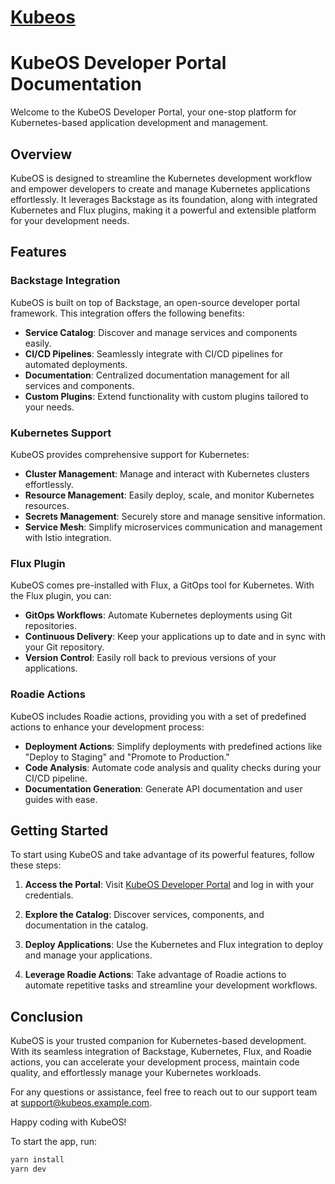 # [Kubeos](https://backstage.io)

# KubeOS Developer Portal Documentation

Welcome to the KubeOS Developer Portal, your one-stop platform for Kubernetes-based application development and management.

## Overview

KubeOS is designed to streamline the Kubernetes development workflow and empower developers to create and manage Kubernetes applications effortlessly. It leverages Backstage as its foundation, along with integrated Kubernetes and Flux plugins, making it a powerful and extensible platform for your development needs.

## Features

### Backstage Integration

KubeOS is built on top of Backstage, an open-source developer portal framework. This integration offers the following benefits:

- **Service Catalog**: Discover and manage services and components easily.
- **CI/CD Pipelines**: Seamlessly integrate with CI/CD pipelines for automated deployments.
- **Documentation**: Centralized documentation management for all services and components.
- **Custom Plugins**: Extend functionality with custom plugins tailored to your needs.

### Kubernetes Support

KubeOS provides comprehensive support for Kubernetes:

- **Cluster Management**: Manage and interact with Kubernetes clusters effortlessly.
- **Resource Management**: Easily deploy, scale, and monitor Kubernetes resources.
- **Secrets Management**: Securely store and manage sensitive information.
- **Service Mesh**: Simplify microservices communication and management with Istio integration.

### Flux Plugin

KubeOS comes pre-installed with Flux, a GitOps tool for Kubernetes. With the Flux plugin, you can:

- **GitOps Workflows**: Automate Kubernetes deployments using Git repositories.
- **Continuous Delivery**: Keep your applications up to date and in sync with your Git repository.
- **Version Control**: Easily roll back to previous versions of your applications.

### Roadie Actions

KubeOS includes Roadie actions, providing you with a set of predefined actions to enhance your development process:

- **Deployment Actions**: Simplify deployments with predefined actions like "Deploy to Staging" and "Promote to Production."
- **Code Analysis**: Automate code analysis and quality checks during your CI/CD pipeline.
- **Documentation Generation**: Generate API documentation and user guides with ease.

## Getting Started

To start using KubeOS and take advantage of its powerful features, follow these steps:

1. **Access the Portal**: Visit [KubeOS Developer Portal](https://kubeos.iamsourabh.in) and log in with your credentials.

2. **Explore the Catalog**: Discover services, components, and documentation in the catalog.

3. **Deploy Applications**: Use the Kubernetes and Flux integration to deploy and manage your applications.

4. **Leverage Roadie Actions**: Take advantage of Roadie actions to automate repetitive tasks and streamline your development workflows.

## Conclusion

KubeOS is your trusted companion for Kubernetes-based development. With its seamless integration of Backstage, Kubernetes, Flux, and Roadie actions, you can accelerate your development process, maintain code quality, and effortlessly manage your Kubernetes workloads.

For any questions or assistance, feel free to reach out to our support team at [support@kubeos.example.com](mailto:support@kubeos.example.com).

Happy coding with KubeOS!


To start the app, run:

```sh
yarn install
yarn dev
```
